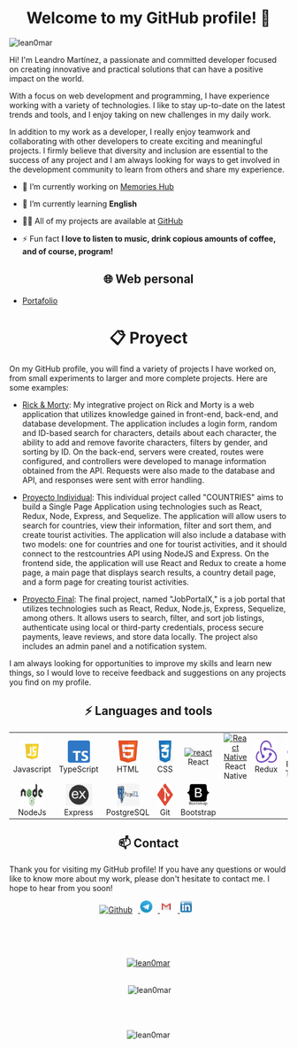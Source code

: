 <h1 align="center">Welcome to my GitHub profile! 👋</h1>

<p align="left"> <img src="https://komarev.com/ghpvc/?username=lean0mar&label=Profile%20views&color=0e75b6&style=flat" alt="lean0mar" /> </p>

Hi! I'm Leandro Martínez, a passionate and committed developer focused on creating innovative and practical solutions that can have a positive impact on the world.

With a focus on web development and programming, I have experience working with a variety of technologies. I like to stay up-to-date on the latest trends and tools, and I enjoy taking on new challenges in my daily work.

In addition to my work as a developer, I really enjoy teamwork and collaborating with other developers to create exciting and meaningful projects. I firmly believe that diversity and inclusion are essential to the success of any project and I am always looking for ways to get involved in the development community to learn from others and share my experience.


- 🔭 I’m currently working on [Memories Hub](https://github.com/Lean0mar/Memories-Hub) 

- 🌱 I’m currently learning **English** 

- 👨‍💻 All of my projects are available at [GitHub](https://github.com/Lean0mar?tab=repositories) 


- ⚡ Fun fact **I love to listen to music, drink copious amounts of coffee, and of course, program!**


<h2 align="center">🌐 Web personal</h2>

- [Portafolio](https://leandromartinez.vercel.app)


<h1 align="center">📋 Proyect</h1>

On my GitHub profile, you will find a variety of projects I have worked on, from small experiments to larger and more complete projects. Here are some examples:

- [Rick & Morty](https://github.com/Lean0mar/RickAndMortyApp): My integrative project on Rick and Morty is a web application that utilizes knowledge gained in front-end, back-end, and database development. The application includes a login form, random and ID-based search for characters, details about each character, the ability to add and remove favorite characters, filters by gender, and sorting by ID. On the back-end, servers were created, routes were configured, and controllers were developed to manage information obtained from the API. Requests were also made to the database and API, and responses were sent with error handling.


- [Proyecto Individual](https://github.com/Lean0mar/PI-Countries): This individual project called "COUNTRIES" aims to build a Single Page Application using technologies such as React, Redux, Node, Express, and Sequelize. The application will allow users to search for countries, view their information, filter and sort them, and create tourist activities. The application will also include a database with two models: one for countries and one for tourist activities, and it should connect to the restcountries API using NodeJS and Express. On the frontend side, the application will use React and Redux to create a home page, a main page that displays search results, a country detail page, and a form page for creating tourist activities.


- [Proyecto Final](https://github.com/Lean0mar/JobPortalX): The final project, named "JobPortalX," is a job portal that utilizes technologies such as React, Redux, Node.js, Express, Sequelize, among others. It allows users to search, filter, and sort job listings, authenticate using local or third-party credentials, process secure payments, leave reviews, and store data locally. The project also includes an admin panel and a notification system.


I am always looking for opportunities to improve my skills and learn new things, so I would love to receive feedback and suggestions on any projects you find on my profile.


<h2 align="center">⚡ Languages and tools</h2>
<table>
  <tr>
    <td align="center" width="96"> 
    <a href="https://developer.mozilla.org/en-US/docs/Web/JavaScript" target="_blank"> <img src="./Img/JavaScript.png" alt="JavaScript" width="40" height="40"/> </a>
    <br>Javascript
    </td>
    <td align="center" width="96"> 
    <a href="https://www.typescriptlang.org/" target="_blank"> <img src="./Img/TypeScript.jpg" alt="TypeScript" width="40" height="40"/> </a>
    <br>TypeScript
    </td>
    <td align="center" width="96"> 
<a href="https://www.w3.org/html/" target="_blank"> <img src="./Img/Html.png" alt="html5" width="40" height="40"/> </a>
<br>HTML
    </td>
    <td align="center" width="96"> 
<a href="https://www.w3schools.com/css/" target="_blank"> <img src="./Img/Css.jpg" alt="css3" width="40" height="40"/> </a> 
<br>CSS
    </td>
    <td align="center" width="96"> 
<a href="https://reactjs.org/" target="_blank"> <img src="https://seeklogo.com/images/R/react-logo-7B3CE81517-seeklogo.com.png" alt="react" width="40" height="40"/> </a> 
<br>React
    </td>
        <td align="center" width="96"> 
<a href="https://reactnative.dev/" target="_blank"> <img src="https://seeklogo.com/images/R/react-logo-7B3CE81517-seeklogo.com.png" alt="React Native" width="40" height="40"/> </a>
<br>React Native
    </td>
    <td align="center" width="96"> 
<a href="https://redux.js.org/" target="_blank"> <img src="./Img/Redux.png" alt="Redux" width="40" height="40"/> </a>
<br>Redux
    </td>
        <td align="center" width="96"> 
<a href="https://redux.js.org/redux-toolkit/overview/#:~:text=What%20is%20Redux%20Toolkit%3F%20%23.%20Redux%20Toolkit%20is,common%20Redux%20use%20cases%2C%20including%20store%20setup%2C%20" target="_blank"> <img src="./Img/Redux.png" alt="Redux Toolkit" width="40" height="40"/> </a>
<br>Redux Toolkit
    </td>
  </tr>
  <tr>
    <td align="center" width="96">  <a href="https://nodejs.dev/en/" target="_blank"> <img src="./Img/NodeJS.png" alt="Linux" width="40" height="40"/> </a>
<br>NodeJs
    </td>
    <td align="center" width="96"> 
<a href="https://expressjs.com/en/5x/api.html" target="_blank"> <img src="./Img/express.jpg" alt="express" height="40"/> </a>
<br>Express
    </td>
    <td align="center" width="96">  
<a href="https://www.postgresql.org" target="_blank"> <img src="./Img/SQL.jpg" alt="postgresql" width="40" height="40"/> </a>
<br>PostgreSQL
    </td>
    <td align="center" width="96">  
<a href="https://git-scm.com/" target="_blank"> <img src="./Img/Git.png" alt="git" width="40" height="40"/> </a>
<br>Git
</td>
    <td align="center" width="96"> 
    <a href="https://getbootstrap.com" target="_blank" rel=" noreferrer"> <img src="https://raw.githubusercontent.com/devicons/devicon/master/icons/bootstrap/bootstrap-plain-wordmark.svg" alt="bootstrap" width="40" height="40 "/> </a>  
    <br>Bootstrap
    </td>
</table>

<h2 align="center">📫 Contact</h2>

Thank you for visiting my GitHub profile! If you have any questions or would like to know more about my work, please don't hesitate to contact me. I hope to hear from you soon!

<p align="center">
  <a href="https://github.com/Lean0mar/">
    <img alt="Github" width="22px" src="https://cdn.jsdelivr.net/npm/simple-icons@v3/icons/github.svg" style="margin-right: 10px;"/>
  </a>
  <a href="https://t.me/lean0mar">
    <img alt="Telegram" width="22px" src="./Img/Telegram.jpg" style="margin-right: 10px;"/>
  </a>
  <a href="mailto:lm.martinez.leandro@gmail.com">
    <img alt="Gmail" width="22px" src="./Img/Gmail.jpg" style="margin-right: 10px;"/>
  </a>
  <a href="https://www.linkedin.com/in/lean0mar">
    <img alt="LinkedIn" width="22px" src="./Img/LinkedIn.jpg" style="margin-right: 10px;"/>
  </a>
</p>

<br>
<br>
<br>
<p align="center"> <a href="https://github.com/ryo-ma/github-profile-trophy"><img src="https://github-profile-trophy.vercel.app/?username=lean0mar" alt="lean0mar " /></a> 
<br>
<br>
<p align="center">&nbsp;<img align="center" src="https://github-readme-stats.vercel.app/api?username=lean0mar&show_icons=true&locale=en" alt="lean0mar" /></p>
<br>
<br>
<p align="center"><img align="center" src="https://github-readme-streak-stats.herokuapp.com/?user=lean0mar&" alt="lean0mar" /></p>
<br>